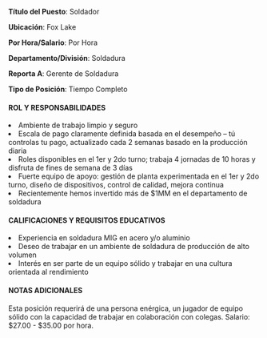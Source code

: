 __Título del Puesto__: Soldador

__Ubicación__: Fox Lake

__Por Hora/Salario__: Por Hora

__Departamento/División__: Soldadura

__Reporta A__: Gerente de Soldadura

__Tipo de Posición__: Tiempo Completo
		
#### ROL Y RESPONSABILIDADES
<li>Ambiente de trabajo limpio y seguro</li>
<li>Escala de pago claramente definida basada en el desempeño – tú controlas tu pago, actualizado cada 2 semanas basado en la producción diaria</li>
<li>Roles disponibles en el 1er y 2do turno; trabaja 4 jornadas de 10 horas y disfruta de fines de semana de 3 días</li>
<li>Fuerte equipo de apoyo: gestión de planta experimentada en el 1er y 2do turno, diseño de dispositivos, control de calidad, mejora continua</li>
<li>Recientemente hemos invertido más de $1MM en el departamento de soldadura</li>

#### CALIFICACIONES Y REQUISITOS EDUCATIVOS
<li>Experiencia en soldadura MIG en acero y/o aluminio</li>
<li>Deseo de trabajar en un ambiente de soldadura de producción de alto volumen</li>
<li>Interés en ser parte de un equipo sólido y trabajar en una cultura orientada al rendimiento</li>

#### NOTAS ADICIONALES
Esta posición requerirá de una persona enérgica, un jugador de equipo sólido con la capacidad de trabajar en colaboración con colegas. Salario: $27.00 - $35.00 por hora.